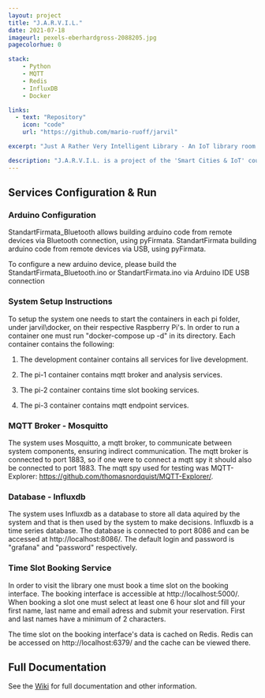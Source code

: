 ```yaml
---
layout: project
title: "J.A.R.V.I.L."
date: 2021-07-18
imageurl: pexels-eberhardgross-2088205.jpg
pagecolorhue: 0

stack:
    - Python
    - MQTT
    - Redis
    - InfluxDB
    - Docker

links:
  - text: "Repository"
    icon: "code"
    url: "https://github.com/mario-ruoff/jarvil"

excerpt: "Just A Rather Very Intelligent Library - An IoT library room booking service"

description: "J.A.R.V.I.L. is a project of the 'Smart Cities & IoT' course at the University of Stuttgart. It's main goal is to simplify and automate various tasks in a modern library to make daily work easier for students."
---
```



## Services Configuration & Run

### Arduino Configuration

StandartFirmata_Bluetooth allows building arduino code from remote devices via Bluetooth connection, using pyFirmata. 
StandartFirmata building arduino code from remote devices via USB, using pyFirmata.

To configure a new arduino device, please build the StandartFirmata_Bluetooth.ino or StandartFirmata.ino via Arduino IDE USB connection

### System Setup Instructions

To setup the system one needs to start the containers in each pi folder, under jarvil\docker, on their respective Raspberry Pi's. In order to run a container one must run "docker-compose up -d" in its directory. Each container contains the following:

1. The development container contains all services for live development.

2. The pi-1 container contains mqtt broker and analysis services.

3. The pi-2 container contains time slot booking services.

4. The pi-3 container contains mqtt endpoint services.

### MQTT Broker - Mosquitto 

The system uses Mosquitto, a mqtt broker, to communicate between system components, ensuring indirect communication. The mqtt broker is connected to port 1883, so if one were to connect a mqtt spy it should also be connected to port 1883. The mqtt spy used for testing was MQTT-Explorer: https://github.com/thomasnordquist/MQTT-Explorer/.

### Database - Influxdb

The system uses Influxdb as a database to store all data aquired by the system and that is then used by the system to make decisions. Influxdb is a time series database. The database is connected to port 8086 and can be accessed at http://localhost:8086/. The default login and password is "grafana" and "password" respectively.

### Time Slot Booking Service

In order to visit the library one must book a time slot on the booking interface. The booking interface is accessible at http://localhost:5000/. When booking a slot one must select at least one 6 hour slot and fill your first name, last name and email adress and submit your reservation. First and last names have a minimum of 2 characters.

The time slot on the booking interface's data is cached on Redis. Redis can be accessed on http://localhost:6379/ and the cache can be viewed there.

## Full Documentation

See the [Wiki](https://github.com/mario-ruoff/smart-office/wiki/) for full documentation and other information.
